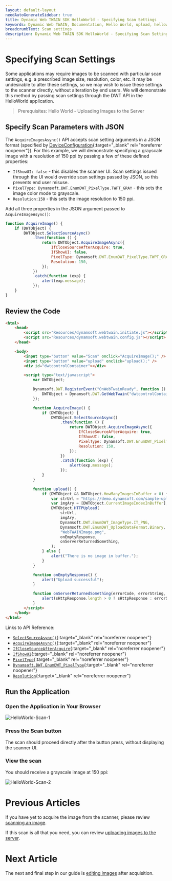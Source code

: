 ```yaml
---
layout: default-layout
needAutoGenerateSidebar: true
title: Dynamic Web TWAIN SDK HelloWorld - Specifying Scan Settings
keywords: Dynamic Web TWAIN, Documentation, Hello World, upload, helloworld
breadcrumbText: Scan settings
description: Dynamic Web TWAIN SDK HelloWorld - Specifying Scan Settings
---
```


# Specifying Scan Settings

Some applications may require images to be scanned with particular scan settings, e.g. a prescribed image size, resolution, color, etc. It may be undesirable to alter these settings, so we may wish to issue these settings to the scanner directly, without alteration by end users. We will demonstrate this method by passing scan settings through the DWT API in the HelloWorld application.

> Prerequisites: Hello World - Uploading Images to the Server

## Specify Scan Parameters with JSON

The `AcquireImagesAsync()` API accepts scan setting arguments in a JSON format (specified by [DeviceConfiguration](/_articles/info/api/interfaces.md#DeviceConfiguration){:target="\_blank" rel="noreferrer noopener"}). For this example, we will demonstrate specifying a grayscale image with a resolution of 150 ppi by passing a few of these defined properties:

- `IfShowUI: false` - this disables the scanner UI. Scan settings issued through the UI would override scan settings passed by JSON, so this prevents end user misuse.
- `PixelType: Dynamsoft.DWT.EnumDWT_PixelType.TWPT_GRAY` - this sets the image color mode to grayscale.
- `Resolution:150` - this sets the image resolution to 150 ppi.

Add all three properties in the JSON argument passed to `AcquireImageAsync()`:

```javascript
function AcquireImage() {
    if (DWTObject) {
        DWTObject.SelectSourceAsync()
            .then(function () {
                return DWTObject.AcquireImageAsync({
                    IfCloseSourceAfterAcquire: true,
                    IfShowUI: false,
                    PixelType: Dynamsoft.DWT.EnumDWT_PixelType.TWPT_GRAY,
                    Resolution: 150,
                });
            })
            .catch(function (exp) {
                alert(exp.message);
            });
    }
}
```

## Review the Code

```html
<html>
    <head>
        <script src="Resources/dynamsoft.webtwain.initiate.js"></script>
        <script src="Resources/dynamsoft.webtwain.config.js"></script>
    </head>

    <body>
        <input type="button" value="Scan" onclick="AcquireImage();" />
        <input type="button" value="upload" onclick="upload();" />
        <div id="dwtcontrolContainer"></div>

        <script type="text/javascript">
            var DWTObject;

            Dynamsoft.DWT.RegisterEvent("OnWebTwainReady", function () {
                DWTObject = Dynamsoft.DWT.GetWebTwain("dwtcontrolContainer");
            });

            function AcquireImage() {
                if (DWTObject) {
                    DWTObject.SelectSourceAsync()
                        .then(function () {
                            return DWTObject.AcquireImageAsync({
                                IfCloseSourceAfterAcquire: true,
                                IfShowUI: false,
                                PixelType: Dynamsoft.DWT.EnumDWT_PixelType.TWPT_GRAY,
                                Resolution: 150,
                            });
                        })
                        .catch(function (exp) {
                            alert(exp.message);
                        });
                }
            }

            function upload() {
                if (DWTObject && DWTObject.HowManyImagesInBuffer > 0) {
                    var strUrl = "https://demo.dynamsoft.com/sample-uploads/";
                    var imgAry = [DWTObject.CurrentImageIndexInBuffer];
                    DWTObject.HTTPUpload(
                        strUrl,
                        imgAry,
                        Dynamsoft.DWT.EnumDWT_ImageType.IT_PNG,
                        Dynamsoft.DWT.EnumDWT_UploadDataFormat.Binary,
                        "WebTWAINImage.png",
                        onEmptyResponse,
                        onServerReturnedSomething,
                    );
                } else {
                    alert("There is no image in buffer.");
                }
            }

            function onEmptyResponse() {
                alert("Upload successful");
            }

            function onServerReturnedSomething(errorCode, errorString, sHttpResponse) {
                alert(sHttpResponse.length > 0 ? sHttpResponse : errorString);
            }
        </script>
    </body>
</html>
```

Links to API Reference:

- [`SelectSourceAsync()`](/_articles/info/api/WebTwain_Acquire.md#selectsourceasync){:target="\_blank" rel="noreferrer noopener"}
- [`AcquireImageAsync()`](/_articles/info/api/WebTwain_Acquire.md#acquireimageasync){:target="\_blank" rel="noreferrer noopener"}
- [`IfCloseSourceAfterAcquire`](/_articles/info/api/Device.md#deviceobjectacquireimage){:target="\_blank" rel="noreferrer noopener"}
- [`IfShowUI`](/_articles/info/api/WebTwain_Acquire.md#ifshowui){:target="\_blank" rel="noreferrer noopener"}
- [`PixelType`](/_articles/info/api/WebTwain_Acquire.md#pixeltype){:target="\_blank" rel="noreferrer noopener"}
- [`Dynamsoft.DWT.EnumDWT_PixelType`](/_articles/info/api/Dynamsoft_Enum.md#dynamsoftdwtenumdwt_pixeltype){:target="\_blank" rel="noreferrer noopener"}
- [`Resolution`](/_articles/info/api/WebTwain_Acquire.md#resolution){:target="\_blank" rel="noreferrer noopener"}

## Run the Application

### Open the Application in Your Browser

![HelloWorld-Scan-1](/assets/imgs/HelloWorldScanSetting1.png)

### Press the Scan button

The scan should proceed directly after the button press, without displaying the scanner UI.

### View the scan

You should receive a grayscale image at 150 ppi:

![HelloWorld-Scan-2](/assets/imgs/HelloWorldScanSetting2.png)

# Previous Articles

<!-- If you need a refresher on setting up the base project, please review [initializing the environment]({{site.getstarted}}initialize.html). -->

If you have yet to acquire the image from the scanner, please review [scanning an image](/_articles/hello-world/scanning.md).

If this scan is all that you need, you can review [uploading images to the server](/_articles/hello-world/uploading.md).

# Next Article

The next and final step in our guide is [editing images](/_articles/hello-world/editing.md) after acquisition.
